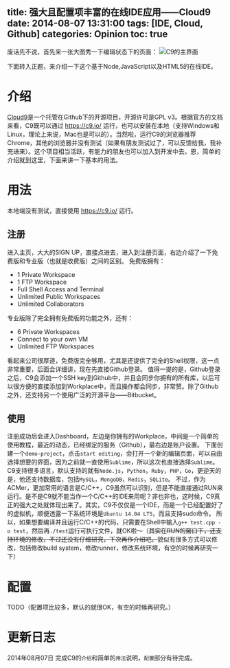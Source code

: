title: 强大且配置项丰富的在线IDE应用——Cloud9
date: 2014-08-07 13:31:00
tags: [IDE, Cloud, Github]
categories: Opinion
toc: true
---
废话先不说，首先来一张大图秀一下编辑状态下的页面：
![C9的主界面](https://raw.githubusercontent.com/Xuanwo/xuanwo.github.io/master/imgs/opinion/C9-main.png)

<!-- more -->

下面转入正题，来介绍一下这个基于Node,JavaScript以及HTML5的在线IDE。

# 介绍
[Cloud9](https://github.com/ajaxorg/cloud9)是一个托管在Github下的开源项目，开源许可是GPL v3。根据官方的文档来看，C9既可以通过 <https://c9.io/> 运行，也可以安装在本地（支持Windows和Linux，理论上来说，Mac也是可以的）。当然啦，运行C9的浏览器推荐Chrome，其他的浏览器并没有测试（如果有朋友测试过了，可以反馈给我，我补充进来）。这个项目相当活跃，有能力的朋友也可以加入到开发中去。恩，简单的介绍就到这里，下面来讲一下基本的用法。

# 用法
本地端没有测试，直接使用 <https://c9.io/> 运行。

## 注册
进入主页，大大的SIGN UP，直接点进去，进入到注册页面，右边介绍了一下免费版和专业版（也就是收费版）之间的区别。
免费版拥有：
- 1 Private Workspace
- 1 FTP Workspace
- Full Shell Access and Terminal
- Unlimited Public Workspaces
- Unlimited Collaborators

专业版除了完全拥有免费版的功能之外，还有：
- 6 Private Workspaces
- Connect to your own VM
- Unlimited FTP Workspaces

看起来公司很厚道，免费版完全够用，尤其是还提供了完全的Shell权限，这一点非常重要，后面会详细讲，现在先直接Github登录。
值得一提的是，Github登录之后，C9会添加一个SSH key到Github中，并且会同步你拥有的所有库，以后可以很方便的直接添加到Workplace中，而且操作都会同步，非常赞。除了Github之外，还支持另一个使用广泛的开源平台——Bitbucket。

## 使用
注册成功后会进入Dashboard，左边是你拥有的Workplace，中间是一个简单的使用教程，最近的动态，已经绑定的服务（Github），最右边是账户设置。
下面创建一个`demo-project`，点击`start editing`，会打开一个新的编辑页面，可以自由选择想要的界面，因为之前就一直使用`Sublime`，所以这次也直接选择`Sublime`。C9支持很多语言，默认支持的就有`Node.js`，`Python`，`Ruby`，`PHP`，`Go`，更逆天的是，他还支持数据库，包括`MySQL`，`MongoDB`，`Redis`，`SQLite`。
不过，作为ACMer，更加常用的语言是C/C++，C9虽然可以识别，但是不能直接通过RUN来运行。是不是C9就不能当作一个C/C++的IDE来用呢？非也非也，这时候，C9真正的强大之处就体现出来了。其实，C9不仅仅是一个IDE，而是一个已经配置好了的虚拟机，顺便透露一下系统环境是`Ubuntu 14.04 LTS`，而且支持sudo命令。
所以，如果想要编译并且运行C/C++的代码，只需要在Shell中输入`g++ test.cpp -o test`，然后再`./test`运行可执行文件，就OK啦～（~~其实在RUN的窗口下，还支持环境的修改，不过还没有仔细研究，下次再作介绍吧。~~貌似有很多方式可以修改，包括修改build system，修改runner，修改系统环境，有空的时候再研究一下）

# 配置
TODO（配置项比较多，默认的就很OK，有空的时候再研究。）

# 更新日志
2014年08月07日  完成C9的`介绍`和简单的`用法`说明，`配置`部分有待完成。